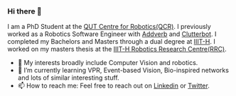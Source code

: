 ### Hi there 👋

I am a PhD Student at the [QUT Centre for Robotics(QCR)](https://research.qut.edu.au/qcr/). I previously worked as a Robotics Software Engineer with [Addverb](https://addverb.com/) and [Clutterbot](https://www.clutterbot.com/). I completed my Bachelors and Masters through a dual degree at [IIIT-H](https://www.iiit.ac.in/). I worked on my masters thesis at the [IIIT-H Robotics Research Centre(RRC)](https://robotics.iiit.ac.in/). 
- 🔭 My interests broadly include Computer Vision and robotics.
- 🌱 I’m currently learning VPR, Event-based Vision, Bio-inspired networks and lots of similar interesting stuff. 
- 📫 How to reach me: Feel free to reach out on [Linkedin](https://www.linkedin.com/in/gokulbnr/) or [Twitter](https://twitter.com/gokulbnr).
<!--
**gokulbnr/gokulbnr** is a ✨ _special_ ✨ repository because its `README.md` (this file) appears on your GitHub profile.

Here are some ideas to get you started:

- 🔭 I’m currently working on ...
- 🌱 I’m currently learning ...
- 👯 I’m looking to collaborate on ...
- 🤔 I’m looking for help with ...
- 💬 Ask me about ...
- 📫 How to reach me: ...
- 😄 Pronouns: ...
- ⚡ Fun fact: ...
-->
